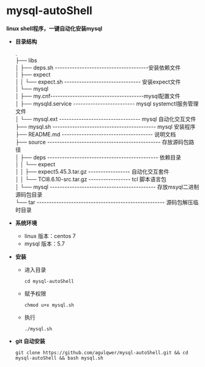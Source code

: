 # mysql-autoShell
**linux shell程序，一键自动化安装mysql**

- **目录结构**

  .  
  ├── libs  
  │   ├── deps.sh --------------------------------------安装依赖文件  
  │   ├── expect  
  │   │   └── expect.sh ------------------------------- 安装expect文件  
  │   └── mysql  
  │       ├── my.cnf--------------------------------------mysql配置文件  
  │       ├── mysqld.service ------------------------- mysql systemctl服务管理文件  
  │       └── mysql.ext --------------------------------- mysql 自动化交互文件  
  ├── mysql.sh ------------------------------------------ mysql 安装程序  
  ├── README.md ------------------------------------- 说明文档  
  ├── source ---------------------------------------------- 存放源码包路径  
  │   ├── deps --------------------------------------------- 依赖目录  
  │   │   └── expect  
  │   │       ├── expect5.45.3.tar.gz ----------------- 自动化交互套件  
  │   │       └── TCl8.6.10-src.tar.gz ----------------- tcl 脚本语言包  
  │   └── mysql ------------------------------------------- 存放msyql二进制源码包目录  
  └── tar ----------------------------------------------------  源码包解压临时目录  

- **系统环境**

  - linux 版本：centos 7
  - mysql 版本：5.7

- **安装**

  - 进入目录

    ```
    cd mysql-autoShell
    ```

  - 赋予权限

    ```
    chmod u+x mysql.sh
    ```

  - 执行

    ```
    ./mysql.sh
    ```

- **git 自动安装**

  ```
  git clone https://github.com/agulqwer/mysql-autoShell.git && cd mysql-autoShell && bash mysql.sh
  ```

  
